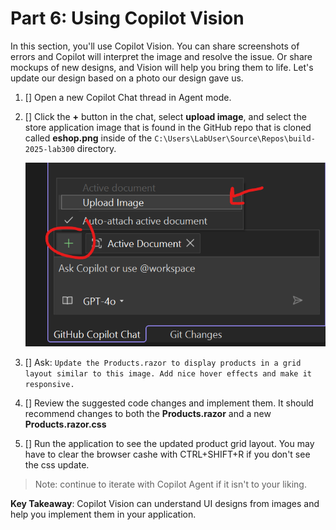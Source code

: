 # Part 6: Using Copilot Vision

In this section, you'll use Copilot Vision. You can share screenshots of errors and Copilot will interpret the image and resolve the issue. Or share mockups of new designs, and Vision will help you bring them to life. Let's update our design based on a photo our design gave us.

1. [] Open a new Copilot Chat thread in Agent mode.
1. [] Click the **+** button in the chat, select **upload image**, and select the store application image that is found in the GitHub repo that is cloned called **eshop.png** inside of the `C:\Users\LabUser\Source\Repos\build-2025-lab300` directory.

    ![Attach image icon](./images/6-add-image.png)

1. [] Ask: `Update the Products.razor to display products in a grid layout similar to this image. Add nice hover effects and make it responsive.`
1. [] Review the suggested code changes and implement them. It should recommend changes to both the **Products.razor** and a new **Products.razor.css**
1. [] Run the application to see the updated product grid layout. You may have to clear the browser cashe with CTRL+SHIFT+R if you don't see the css update.

> Note: continue to iterate with Copilot Agent if it isn't to your liking.

**Key Takeaway**: Copilot Vision can understand UI designs from images and help you implement them in your application.
